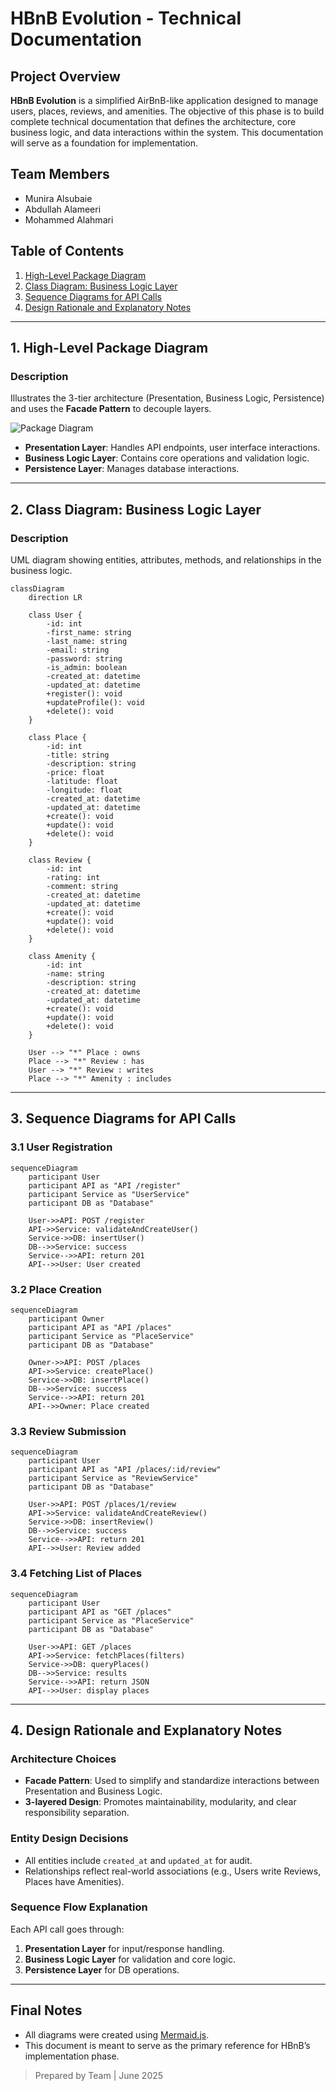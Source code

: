 # HBnB Evolution - Technical Documentation

##  Project Overview

**HBnB Evolution** is a simplified AirBnB-like application designed to manage users, places, reviews, and amenities. The objective of this phase is to build complete technical documentation that defines the architecture, core business logic, and data interactions within the system. This documentation will serve as a foundation for implementation.

## Team Members

* Munira Alsubaie
* Abdullah Alameeri
* Mohammed Alahmari
  
##  Table of Contents

1. [High-Level Package Diagram](#1-high-level-package-diagram)
2. [Class Diagram: Business Logic Layer](#2-class-diagram-business-logic-layer)
3. [Sequence Diagrams for API Calls](#3-sequence-diagrams-for-api-calls)
4. [Design Rationale and Explanatory Notes](#4-design-rationale-and-explanatory-notes)

---

## 1. High-Level Package Diagram

### Description

Illustrates the 3-tier architecture (Presentation, Business Logic, Persistence) and uses the **Facade Pattern** to decouple layers.

![Package Diagram](https://raw.githubusercontent.com/z502wa/holbertonschool-hbnb/main/part1/hbnb-package-diagram.png)

* **Presentation Layer**: Handles API endpoints, user interface interactions.
* **Business Logic Layer**: Contains core operations and validation logic.
* **Persistence Layer**: Manages database interactions.

---

## 2. Class Diagram: Business Logic Layer

### Description

UML diagram showing entities, attributes, methods, and relationships in the business logic.

```mermaid
classDiagram
    direction LR

    class User {
        -id: int
        -first_name: string
        -last_name: string
        -email: string
        -password: string
        -is_admin: boolean
        -created_at: datetime
        -updated_at: datetime
        +register(): void
        +updateProfile(): void
        +delete(): void
    }

    class Place {
        -id: int
        -title: string
        -description: string
        -price: float
        -latitude: float
        -longitude: float
        -created_at: datetime
        -updated_at: datetime
        +create(): void
        +update(): void
        +delete(): void
    }

    class Review {
        -id: int
        -rating: int
        -comment: string
        -created_at: datetime
        -updated_at: datetime
        +create(): void
        +update(): void
        +delete(): void
    }

    class Amenity {
        -id: int
        -name: string
        -description: string
        -created_at: datetime
        -updated_at: datetime
        +create(): void
        +update(): void
        +delete(): void
    }

    User --> "*" Place : owns
    Place --> "*" Review : has
    User --> "*" Review : writes
    Place --> "*" Amenity : includes
```

---

## 3. Sequence Diagrams for API Calls

### 3.1 User Registration

```mermaid
sequenceDiagram
    participant User
    participant API as "API /register"
    participant Service as "UserService"
    participant DB as "Database"

    User->>API: POST /register
    API->>Service: validateAndCreateUser()
    Service->>DB: insertUser()
    DB-->>Service: success
    Service-->>API: return 201
    API-->>User: User created
```

### 3.2 Place Creation

```mermaid
sequenceDiagram
    participant Owner
    participant API as "API /places"
    participant Service as "PlaceService"
    participant DB as "Database"

    Owner->>API: POST /places
    API->>Service: createPlace()
    Service->>DB: insertPlace()
    DB-->>Service: success
    Service-->>API: return 201
    API-->>Owner: Place created
```

### 3.3 Review Submission

```mermaid
sequenceDiagram
    participant User
    participant API as "API /places/:id/review"
    participant Service as "ReviewService"
    participant DB as "Database"

    User->>API: POST /places/1/review
    API->>Service: validateAndCreateReview()
    Service->>DB: insertReview()
    DB-->>Service: success
    Service-->>API: return 201
    API-->>User: Review added
```

### 3.4 Fetching List of Places

```mermaid
sequenceDiagram
    participant User
    participant API as "GET /places"
    participant Service as "PlaceService"
    participant DB as "Database"

    User->>API: GET /places
    API->>Service: fetchPlaces(filters)
    Service->>DB: queryPlaces()
    DB-->>Service: results
    Service-->>API: return JSON
    API-->>User: display places
```

---

## 4. Design Rationale and Explanatory Notes

### Architecture Choices

* **Facade Pattern**: Used to simplify and standardize interactions between Presentation and Business Logic.
* **3-layered Design**: Promotes maintainability, modularity, and clear responsibility separation.

### Entity Design Decisions

* All entities include `created_at` and `updated_at` for audit.
* Relationships reflect real-world associations (e.g., Users write Reviews, Places have Amenities).

### Sequence Flow Explanation

Each API call goes through:

1. **Presentation Layer** for input/response handling.
2. **Business Logic Layer** for validation and core logic.
3. **Persistence Layer** for DB operations.

---

## Final Notes

* All diagrams were created using [Mermaid.js](https://mermaid.js.org/).
* This document is meant to serve as the primary reference for HBnB’s implementation phase.

> Prepared by Team | June 2025
